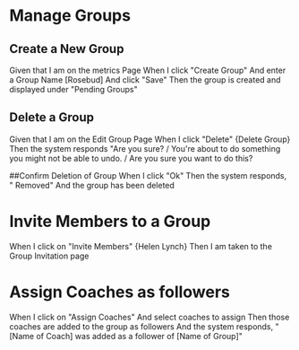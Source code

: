 # Manage Groups

## Create a New Group

Given that I am on the metrics Page
When I click "Create Group"
And enter a Group Name [Rosebud]
And click "Save"
Then the group is created
and displayed under "Pending Groups"

## Delete a Group
Given that I am on the Edit Group Page
When I click "Delete" {Delete Group}
Then the system responds "Are you sure? / You're about to do something you might not be able to undo. / Are you sure you want to do this?

##Confirm Deletion of Group
When I click "Ok"
Then the system responds, "<Name of Group> Removed"
And the group has been deleted

# Invite Members to a Group
When I click on "Invite Members" {Helen Lynch}
Then I am taken to the Group Invitation page

# Assign Coaches as followers
When I click on "Assign Coaches"
And select coaches to assign
Then those coaches are added to the group as followers
And the system responds, "[Name of Coach] was added as a follower of [Name of Group]"



